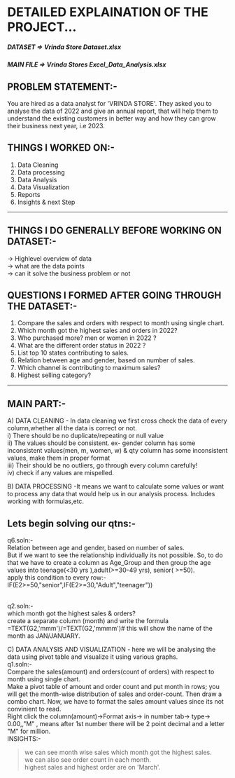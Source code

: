 # DETAILED EXPLAINATION OF THE PROJECT... #


 ##### DATASET =>  Vrinda Store Dataset.xlsx #####
 ##### MAIN FILE => Vrinda Stores Excel_Data_Analysis.xlsx #####


PROBLEM STATEMENT:- 
-------------------------
You are hired as a data analyst for 'VRINDA STORE'. They asked you to analyse the data of 2022 and give an annual report, that will help them to understand the existing 
customers in better way and how they can grow their business next year, i.e 2023.


THINGS I WORKED ON:-
--------------------------
1. Data Cleaning
2. Data processing
3. Data Analysis
4. Data Visualization
5. Reports
6. Insights & next Step
----------------------------

THINGS I DO GENERALLY BEFORE WORKING ON DATASET:-
---------------------------------------------------
-> Highlevel overview of data <br>
-> what are the data points <br>
-> can it solve the business problem or not <br>


QUESTIONS I FORMED AFTER GOING THROUGH THE DATASET:-
--------------------------------------------------
1. Compare  the sales and orders with respect to month using single chart. 
2. Which month got the highest sales and orders in 2022?
3. Who purchased more? men or women in 2022 ?
4. What are the different order status in 2022 ?
5. List top 10 states contributing to sales.
6. Relation between age and gender, based on number of sales.
7. Which channel is contributing to maximum sales?
8. Highest selling category?
-------------------------------------------------------------- 


MAIN PART:-
---
A) DATA CLEANING - In data cleaning we first cross check the data of every column,whether all the data is correct or not. <br>
   i) There should be no duplicate/repeating or  null value <br>
   ii) The values should be consistent. ex- gender column has some inconsistent values(men, m, women, w) & qty column has some inconsistent values, make them in proper format<br>
   iii) Their should be no outliers, go through every column carefully!<br>
   iv) check if any values are mispelled.<br>
   
B) DATA PROCESSING -It means we want to calculate some values or want to process any data that would help us in our analysis process. Includes working with formulas,etc. <br> 

Lets begin solving our qtns:- <br>
--
q6.soln:- <br>
 Relation between age and gender, based on number of sales.<BR>
 But if we want to see the relationship individually its not possible. So, to do that we have to create a column as Age_Group and then group the age values into teenage(<30 yrs ),adult(>=30-49 yrs), senior( >=50). <br>
apply this condition to every row:-  IF(E2>=50,"senior",IF(E2>=30,"Adult","teenager")) <br><br>

q2.soln:- <br>
which month got the highest sales & orders?<br>
create a separate column (month) and  write the formula =TEXT(G2,'mmm')/=TEXT(G2,'mmmm')# this will show the name of the month as JAN/JANUARY.<BR>

C) DATA ANALYSIS AND VISUALIZATION - here we will be analysing the data using pivot table and visualize it using various graphs. <br>
   q1.soln:- <br>
   Compare  the sales(amount) and orders(count of orders) with respect to month using single chart. <br>
   Make a pivot table of amount and order count and put month in rows; you will get the month-wise distribution of sales and order-count. Then draw a combo chart. Now, we have to    format the sales amount values since its not convinient to read.<br>
   Right click the column(amount)->Format axis-> in number tab-> type-> 0.00,,"M"  , means after 1st number there will be 2 point decimal and a letter "M" for million.<br>
  INSIGHTS:-<br>
  > we can see month wise sales which month got the highest sales. <br>
         we can also see order count in each month.<br>
         highest sales and highest order are on 'March'. <br>
 






